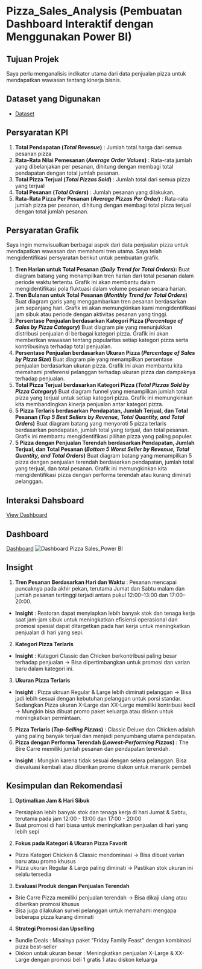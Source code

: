 # Pizza_Sales_Analysis (Pembuatan Dashboard Interaktif dengan Menggunakan Power BI)

## Tujuan Projek
Saya perlu menganalisis indikator utama dari data penjualan pizza untuk mendapatkan wawasan tentang kinerja bisnis. 

## Dataset yang Digunakan
- <a href="https://github.com/ifanapridarahman/Pizza_Sales_Dashboard_Power-BI/blob/main/pizza_sales_excel_file.xlsx">Dataset</a>

## Persyaratan KPI

1. **Total Pendapatan (_Total Revenue_)** : Jumlah total harga dari semua pesanan pizza
2. **Rata-Rata Nilai Pemesanan (_Average Order Values_)** : Rata-rata jumlah yang dibelanjakan per pesanan, dihitung dengan membagi total pendapatan dengan total jumlah pesanan.
3. **Total Pizza Terjual (_Total Pizzas Sold_)** : Jumlah total dari semua pizza yang terjual
4. **Total Pesanan (_Total Orders_)** : Jumlah pesanan yang dilakukan.
6. **Rata-Rata Pizza Per Pesanan (_Average Pizzas Per Order_)** : Rata-rata jumlah pizza per pesanan, dihitung dengan membagi total pizza terjual dengan total jumlah pesanan.

## Persyaratan Grafik
Saya ingin memvisualkan berbagai aspek dari data penjualan pizza untuk mendapatkan wawasan dan memahami tren utama. Saya telah mengidentifikasi persyaratan berikut untuk pembuatan grafik.
1. **Tren Harian untuk Total Pesanan (_Daily Trend for Total Orders_):** 
Buat diagram batang yang menampilkan tren harian dari total pesanan dalam periode waktu tertentu. Grafik ini akan membantu dalam mengidentifikasi pola fluktuasi dalam volume pesanan secara harian.
2. **Tren Bulanan untuk Total Pesanan (_Monthly Trend for Total Orders_)**
Buat diagram garis yang menggambarkan tren pesanan berdasarkan jam sepanjang hari. Grafik ini akan memungkinkan kami mengidentifikasi jam sibuk atau periode dengan aktivitas pesanan yang tinggi.
3. **Persentase Penjualan berdasarkan Kategori Pizza (_Percentage of Sales by Pizza Category_)**
Buat diagram pie yang menunjukkan distribusi penjualan di berbagai kategori pizza. Grafik ini akan memberikan wawasan tentang popularitas setiap kategori pizza serta kontribusinya terhadap total penjualan.
4. **Persentase Penjualan berdasarkan Ukuran Pizza (_Percentage of Sales by Pizza Size_)**
Buat diagram pie yang menampilkan persentase penjualan berdasarkan ukuran pizza. Grafik ini akan membantu kita memahami preferensi pelanggan terhadap ukuran pizza dan dampaknya terhadap penjualan.
5. **Total Pizza Terjual berdasarkan Kategori Pizza (_Total Pizzas Sold by Pizza Category_)**
Buat diagram funnel yang menampilkan jumlah total pizza yang terjual untuk setiap kategori pizza. Grafik ini memungkinkan kita membandingkan kinerja penjualan antar kategori pizza.
6. **5 Pizza Terlaris berdasarkan Pendapatan, Jumlah Terjual, dan Total Pesanan (_Top 5 Best Sellers by Revenue, Total Quantity, and Total Orders_)**
Buat diagram batang yang menyoroti 5 pizza terlaris berdasarkan pendapatan, jumlah total yang terjual, dan total pesanan. Grafik ini membantu mengidentifikasi pilihan pizza yang paling populer.
7. **5 Pizza dengan Penjualan Terendah berdasarkan Pendapatan, Jumlah Terjual, dan Total Pesanan (_Bottom 5 Worst Seller by Revenue, Total Quantity, and Total Orders_)**
Buat diagram batang yang menampilkan 5 pizza dengan penjualan terendah berdasarkan pendapatan, jumlah total yang terjual, dan total pesanan. Grafik ini memungkinkan kita mengidentifikasi pizza dengan performa terendah atau kurang diminati pelanggan.

## Interaksi Dahsboard
<a href="https://github.com/ifanapridarahman/Pizza_Sales_Dashboard_Power-BI/blob/main/Pizza_Sales.pbix">View Dashboard</a>

## Dashboard

<a href="https://github.com/ifanapridarahman/Pizza_Sales_Dashboard_Power-BI/blob/main/Dashboard%20Pizza%20Sales_Power%20BI.png">Dashboard</a>
![Dashboard Pizza Sales_Power BI](https://github.com/user-attachments/assets/8df71145-4fdc-4f98-999f-70deb5d149a1)


## Insight
1. **Tren Pesanan Berdasarkan Hari dan Waktu** : Pesanan mencapai puncaknya pada akhir pekan, terutama Jumat dan Sabtu malam dan jumlah pesanan tertinggi terjadi antara pukul 12:00–13:00 dan 17:00–20:00.
- **Insight** : Restoran dapat menyiapkan lebih banyak stok dan tenaga kerja saat jam-jam sibuk untuk meningkatkan efisiensi operasional dan promosi spesial dapat ditargetkan pada hari kerja untuk meningkatkan penjualan di hari yang sepi.
2. **Kategori Pizza Terlaris**
- **Insight** : Kategori Classic dan Chicken berkontribusi paling besar terhadap penjualan -> Bisa dipertimbangkan untuk promosi dan varian baru dalam kategori ini.
3. **Ukuran Pizza Terlaris**
- **Insight** : Pizza ukruan Regular & Large lebih diminati pelanggan -> Bisa jadi lebih sesuai dengan kebutuhan pelanggan untuk porsi standar. Sedangkan Pizza ukuran X-Large dan XX-Large memiliki kontribusi kecil -> Mungkin bisa dibuat promo paket keluarga atau diskon untuk meningkatkan permintaan.
5. **Pizza Terlaris (_Top-Selling Pizzas_)** : Classic Deluxe dan Chicken adalah yang paling banyak terjual dan menjadi penyumbang utama pendapatan.
6. **Pizza dengan Performa Terendah (_Lowest-Performing Pizzas_)** : The Bire Carre memiliki jumlah pesanan dan pendapatan terendah.
- **Insight** : Mungkin karena tidak sesuai dengan selera pelanggan. Bisa dievaluasi kembali atau diberikan promo diskon untuk menarik pembeli

## Kesimpulan dan Rekomendasi
1. **Optimalkan Jam & Hari Sibuk**
- Persiapkan lebih banyak stok dan tenaga kerja di hari Jumat & Sabtu, terutama pada jam 12:00 - 13:00 dan 17:00 - 20:00
- Buat promosi di hari biasa untuk meningkatkan penjualan di hari yang lebih sepi
2. **Fokus pada Kategori & Ukuran Pizza Favorit**
- Pizza Kategori Chicken & Classic mendominasi -> Bisa dibuat varian baru atau promo khusus
- Pizza ukuran Regular & Large paling diminati -> Pastikan stok ukuran ini selalu tersedia
3. **Evaluasi Produk dengan Penjualan Terendah**
- Brie Carre Pizza memiliki penjualan terendah -> Bisa dikaji ulang atau diberikan promosi khusus
- Bisa juga dilakukan survei pelanggan untuk memahami mengapa beberapa pizza kurang diminati
4. **Strategi Promosi dan Upselling**
- Bundle Deals : Misalnya paket "Friday Family Feast" dengan kombinasi pizza best-seller
- Diskon untuk ukuran besar : Meningkatkan penjualan X-Large & XX-Large dengan promosi beli 1 gratis 1 atau diskon keluarga
